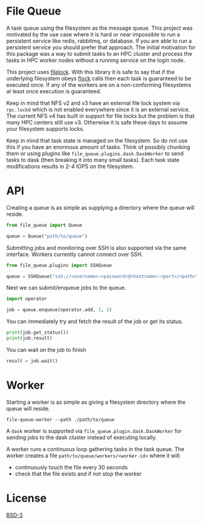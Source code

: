 # File Queue

A task queue using the filesystem as the message queue. This project
was motivated by the use case where it is hard or near impossible to
run a persistent service like redis, rabbitmq, or database. If you are
able to run a persistent service you should prefer that approach. The
initial motivation for this package was a way to submit tasks to an
HPC cluster and process the tasks in HPC worker nodes without a
running service on the login node.

This project uses [filelock](https://pypi.org/project/filelock/). With
this library it is safe to say that if the underlying filesystem obeys
[flock](https://linux.die.net/man/2/flock) calls then each task is
guaranteed to be executed once. If any of the workers are on a
non-conforming filesystems at least once execution is guaranteed.

Keep in mind that NFS v2 and v3 have an external file lock system via
`rpc.lockd` which is not enabled everywhere since it is an external
service. The current NFS v4 has built in support for file locks but
the problem is that many HPC centers still use v3. Otherwise it is
safe these days to assume your filesystem supports locks. 

Keep in mind that task state is managed on the filesystem. So do not
use this if you have an enormous amount of tasks. Think of possibly
chunking them or using plugins like
`file_queue.plugins.dask.DaskWorker` to send tasks to dask (then
breaking it into many small tasks). Each task state modifications
results in 2-4 IOPS on the filesystem.

# API

Creating a queue is as simple as supplying a directory where the queue
will reside.

```python
from file_queue import Queue

queue = Queue("path/to/queue")
```

Submitting jobs and monitoring over SSH is also supported via the same
interface. Workers currently cannot connect over SSH.

```python
from file_queue.plugins import SSHQueue

queue = SSHQueue("ssh://<username>:<password>@<hostname>:<port>/<path>")
```

Next we can submit/enqueue jobs to the queue.

```python
import operator

job = queue.enqueue(operator.add, 1, 2)
```

You can immediately try and fetch the result of the job or get its
status.

```python
print(job.get_status())
print(job.result)
```

You can wait on the job to finish

```python
result = job.wait()
```

# Worker

Starting a worker is as simple as giving a filesystem directory where
the queue will reside.

```shell
file-queue-worker --path ./path/to/queue
```

A `dask` worker is supported via `file_queue.plugin.dask.DaskWorker`
for sending jobs to the dask cluster instead of executing locally.

A worker runs a continuous loop gathering tasks in the task queue. The
worker creates a file `path/to/queue/workers/<worker-id>` where it
will:
 - continuously touch the file every 30 seconds
 - check that the file exists and if not stop the worker

# License

[BSD-3]()
